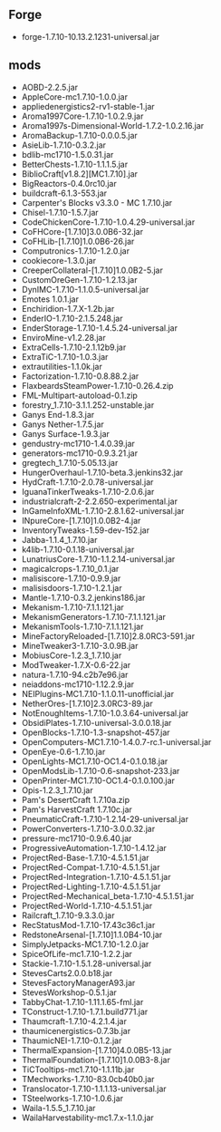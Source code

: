 ## Forge
* forge-1.7.10-10.13.2.1231-universal.jar
## mods
* AOBD-2.2.5.jar
* AppleCore-mc1.7.10-1.0.0.jar
* appliedenergistics2-rv1-stable-1.jar
* Aroma1997Core-1.7.10-1.0.2.9.jar
* Aroma1997s-Dimensional-World-1.7.2-1.0.2.16.jar
* AromaBackup-1.7.10-0.0.0.5.jar
* AsieLib-1.7.10-0.3.2.jar
* bdlib-mc1710-1.5.0.31.jar
* BetterChests-1.7.10-1.1.1.5.jar
* BiblioCraft[v1.8.2][MC1.7.10].jar
* BigReactors-0.4.0rc10.jar
* buildcraft-6.1.3-553.jar
* Carpenter's Blocks v3.3.0 - MC 1.7.10.jar
* Chisel-1.7.10-1.5.7.jar
* CodeChickenCore-1.7.10-1.0.4.29-universal.jar
* CoFHCore-[1.7.10]3.0.0B6-32.jar
* CoFHLib-[1.7.10]1.0.0B6-26.jar
* Computronics-1.7.10-1.2.0.jar
* cookiecore-1.3.0.jar
* CreeperCollateral-[1.7.10]1.0.0B2-5.jar
* CustomOreGen-1.7.10-1.2.13.jar
* DynIMC-1.7.10-1.1.0.5-universal.jar
* Emotes 1.0.1.jar
* Enchiridion-1.7.X-1.2b.jar
* EnderIO-1.7.10-2.1.5.248.jar
* EnderStorage-1.7.10-1.4.5.24-universal.jar
* EnviroMine-v1.2.28.jar
* ExtraCells-1.7.10-2.1.12b9.jar
* ExtraTiC-1.7.10-1.0.3.jar
* extrautilities-1.1.0k.jar
* Factorization-1.7.10-0.8.88.2.jar
* FlaxbeardsSteamPower-1.7.10-0.26.4.zip
* FML-Multipart-autoload-0.1.zip
* forestry_1.7.10-3.1.1.252-unstable.jar
* Ganys End-1.8.3.jar
* Ganys Nether-1.7.5.jar
* Ganys Surface-1.9.3.jar
* gendustry-mc1710-1.4.0.39.jar
* generators-mc1710-0.9.3.21.jar
* gregtech_1.7.10-5.05.13.jar
* HungerOverhaul-1.7.10-beta.3.jenkins32.jar
* HydCraft-1.7.10-2.0.78-universal.jar
* IguanaTinkerTweaks-1.7.10-2.0.6.jar
* industrialcraft-2-2.2.650-experimental.jar
* InGameInfoXML-1.7.10-2.8.1.62-universal.jar
* INpureCore-[1.7.10]1.0.0B2-4.jar
* InventoryTweaks-1.59-dev-152.jar
* Jabba-1.1.4_1.7.10.jar
* k4lib-1.7.10-0.1.18-universal.jar
* LunatriusCore-1.7.10-1.1.2.14-universal.jar
* magicalcrops-1.7.10_0.1.jar
* malisiscore-1.7.10-0.9.9.jar
* malisisdoors-1.7.10-1.2.1.jar
* Mantle-1.7.10-0.3.2.jenkins186.jar
* Mekanism-1.7.10-7.1.1.121.jar
* MekanismGenerators-1.7.10-7.1.1.121.jar
* MekanismTools-1.7.10-7.1.1.121.jar
* MineFactoryReloaded-[1.7.10]2.8.0RC3-591.jar
* MineTweaker3-1.7.10-3.0.9B.jar
* MobiusCore-1.2.3_1.7.10.jar
* ModTweaker-1.7.X-0.6-22.jar
* natura-1.7.10-94.c2b7e96.jar
* neiaddons-mc1710-1.12.2.9.jar
* NEIPlugins-MC1.7.10-1.1.0.11-unofficial.jar
* NetherOres-[1.7.10]2.3.0RC3-89.jar
* NotEnoughItems-1.7.10-1.0.3.64-universal.jar
* ObsidiPlates-1.7.10-universal-3.0.0.18.jar
* OpenBlocks-1.7.10-1.3-snapshot-457.jar
* OpenComputers-MC1.7.10-1.4.0.7-rc.1-universal.jar
* OpenEye-0.6-1.7.10.jar
* OpenLights-MC1.7.10-OC1.4-0.1.0.18.jar
* OpenModsLib-1.7.10-0.6-snapshot-233.jar
* OpenPrinter-MC1.7.10-OC1.4-0.1.0.100.jar
* Opis-1.2.3_1.7.10.jar
* Pam's DesertCraft 1.7.10a.zip
* Pam's HarvestCraft 1.7.10c.jar
* PneumaticCraft-1.7.10-1.2.14-29-universal.jar
* PowerConverters-1.7.10-3.0.0.32.jar
* pressure-mc1710-0.9.6.40.jar
* ProgressiveAutomation-1.7.10-1.4.12.jar
* ProjectRed-Base-1.7.10-4.5.1.51.jar
* ProjectRed-Compat-1.7.10-4.5.1.51.jar
* ProjectRed-Integration-1.7.10-4.5.1.51.jar
* ProjectRed-Lighting-1.7.10-4.5.1.51.jar
* ProjectRed-Mechanical_beta-1.7.10-4.5.1.51.jar
* ProjectRed-World-1.7.10-4.5.1.51.jar
* Railcraft_1.7.10-9.3.3.0.jar
* RecStatusMod-1.7.10-17.43c36c1.jar
* RedstoneArsenal-[1.7.10]1.1.0B4-10.jar
* SimplyJetpacks-MC1.7.10-1.2.0.jar
* SpiceOfLife-mc1.7.10-1.2.2.jar
* Stackie-1.7.10-1.5.1.28-universal.jar
* StevesCarts2.0.0.b18.jar
* StevesFactoryManagerA93.jar
* StevesWorkshop-0.5.1.jar
* TabbyChat-1.7.10-1.11.1.65-fml.jar
* TConstruct-1.7.10-1.7.1.build771.jar
* Thaumcraft-1.7.10-4.2.1.4.jar
* thaumicenergistics-0.7.3b.jar
* ThaumicNEI-1.7.10-0.1.2.jar
* ThermalExpansion-[1.7.10]4.0.0B5-13.jar
* ThermalFoundation-[1.7.10]1.0.0B3-8.jar
* TiCTooltips-mc1.7.10-1.1.11b.jar
* TMechworks-1.7.10-83.0cb40b0.jar
* Translocator-1.7.10-1.1.1.13-universal.jar
* TSteelworks-1.7.10-1.0.6.jar
* Waila-1.5.5_1.7.10.jar
* WailaHarvestability-mc1.7.x-1.1.0.jar
